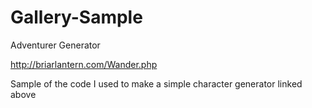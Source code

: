 # Gallery-Sample
Adventurer Generator

http://briarlantern.com/Wander.php

Sample of the code I used to make a simple character generator linked above
